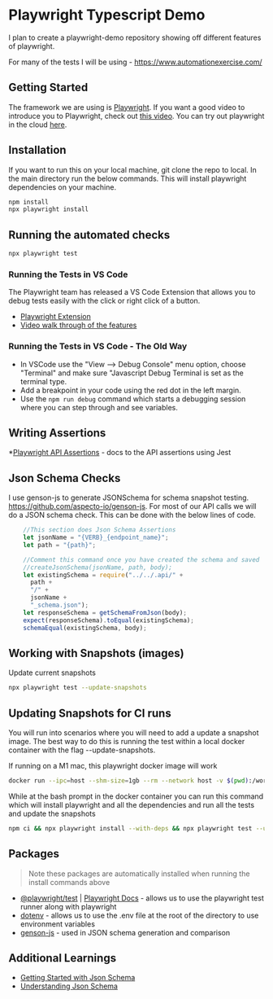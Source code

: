 # Playwright Typescript Demo

I plan to create a playwright-demo repository showing off different features of playwright.

For many of the tests I will be using - <https://www.automationexercise.com/>

## Getting Started

The framework we are using is [Playwright](https://playwright.dev/). If you want a good video to introduce you to Playwright, check out [this video](https://www.youtube.com/watch?v=_Jla6DyuEu4). You can try out playwright in the cloud [here](https://try.playwright.tech/).

## Installation

If you want to run this on your local machine, git clone the repo to local. In the main directory run the below commands. This will install playwright dependencies on your machine.

```bash
npm install
npx playwright install
```

## Running the automated checks

```bash
npx playwright test
```

### Running the Tests in VS Code

The Playwright team has released a VS Code Extension that allows you to debug tests easily with the click or right click of a button.

* [Playwright Extension](https://marketplace.visualstudio.com/items?itemName=ms-playwright.playwright)
* [Video walk through of the features](https://www.youtube.com/watch?v=z0EOFvlf14U)

### Running the Tests in VS Code - The Old Way

* In VSCode use the "View --> Debug Console" menu option, choose "Terminal" and make sure "Javascript Debug Terminal is set as the terminal type.
* Add a breakpoint in your code using the red dot in the left margin.
* Use the `npm run debug` command which starts a debugging session where you can step through and see variables.

## Writing Assertions

*[Playwright API Assertions](https://jestjs.io/docs/expect) - docs to the API assertions using Jest

## Json Schema Checks

I use genson-js to generate JSONSchema for schema snapshot testing. <https://github.com/aspecto-io/genson-js>. For most of our API calls we will do a JSON schema check. This can be done with the below lines of code.

```javascript
    //This section does Json Schema Assertions
    let jsonName = "{VERB}_{endpoint_name}";
    let path = "{path}";

    //Comment this command once you have created the schema and saved
    //createJsonSchema(jsonName, path, body);
    let existingSchema = require("../../.api/" +
      path +
      "/" +
      jsonName +
      "_schema.json");
    let responseSchema = getSchemaFromJson(body);
    expect(responseSchema).toEqual(existingSchema);
    schemaEqual(existingSchema, body);
```

## Working with Snapshots (images)

Update current snapshots

```bash
npx playwright test --update-snapshots
```

## Updating Snapshots for CI runs

You will run into scenarios where you will need to add a update a snapshot image. The best way to do this is running the test within a local docker container with the flag --update-snapshots.

If running on a M1 mac, this playwright docker image will work

```bash
docker run --ipc=host --shm-size=1gb --rm --network host -v $(pwd):/work/ -w /work/ -it mcr.microsoft.com/playwright:v1.17.1-arm64 /bin/bash
```

While at the bash prompt in the docker container you can run this command which will install playwright and all the dependencies and run all the tests and update the snapshots

```bash
npm ci && npx playwright install --with-deps && npx playwright test --update-snapshots
```

## Packages

> Note these packages are automatically installed when running the install commands above

* [@playwright/test](https://www.npmjs.com/package/@playwright/test) | [Playwright Docs](https://playwright.dev/) - allows us to use the playwright test runner along with playwright
* [dotenv](https://www.npmjs.com/package/dotenv) - allows us to use the .env file at the root of the directory to use environment variables
* [genson-js](https://www.npmjs.com/package/genson-js) - used in JSON schema generation and comparison

## Additional Learnings

* [Getting Started with Json Schema](https://json-schema.org/learn/getting-started-step-by-step.html)
* [Understanding Json Schema](https://json-schema.org/understanding-json-schema/index.html)
